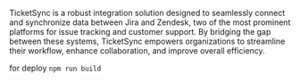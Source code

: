 TicketSync is a robust integration solution designed to seamlessly connect and synchronize data between Jira and Zendesk, two of the most prominent platforms for issue tracking and customer support. By bridging the gap between these systems, TicketSync empowers organizations to streamline their workflow, enhance collaboration, and improve overall efficiency.

for deploy
`npm run build`